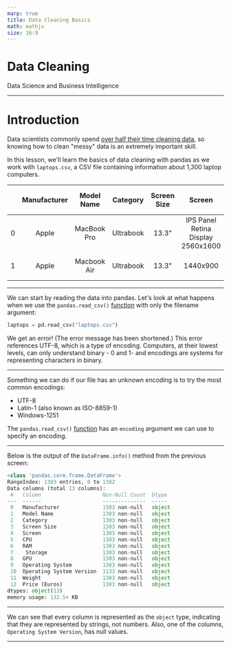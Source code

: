 ```yaml
---
marp: true
title: Data Cleaning Basics
math: mathjx
size: 16:9
---
```


# Data Cleaning

Data Science and Business Intelligence

---

# Introduction

Data scientists commonly spend [over half their time cleaning data](https://www.forbes.com/sites/gilpress/2016/03/23/data-preparation-most-time-consuming-least-enjoyable-data-science-task-survey-says/?sh=34411ff76f63), so knowing how to clean "messy" data is an extremely important skill.

In this lesson, we'll learn the basics of data cleaning with pandas as we work with `laptops.csv`, a CSV file containing information about 1,300 laptop computers.

|     | Manufacturer | Model Name  | Category  | Screen Size |               Screen               |         CPU          | RAM |       Storage       |             GPU              | Operating System | Operating System Version | Weight | Price (Euros) |
| :-: | :----------: | :---------: | :-------: | :---------: | :--------------------------------: | :------------------: | :-: | :-----------------: | :--------------------------: | :--------------: | :----------------------: | :----: | :-----------: |
|  0  |    Apple     | MacBook Pro | Ultrabook |    13.3"    | IPS Panel Retina Display 2560x1600 | Intel Core i5 2.3GHz | 8GB |      128GB SSD      | Intel Iris Plus Graphics 640 |      macOS       |           NaN            | 1.37kg |    1339,69    |
|  1  |    Apple     | Macbook Air | Ultrabook |    13.3"    |              1440x900              | Intel Core i5 1.8GHz | 8GB | 128GB Flash Storage |    Intel HD Graphics 6000    |      macOS       |           NaN            | 1.34kg |    898,94     |

---

We can start by reading the data into pandas. Let's look at what happens when we use the `pandas.read_csv()` [function](https://pandas.pydata.org/pandas-docs/stable/reference/api/pandas.read_csv.html) with only the filename argument:

```python
laptops = pd.read_csv("laptops.csv")
```

We get an error! (The error message has been shortened.) This error references UTF-8, which is a type of encoding. Computers, at their lowest levels, can only understand binary - 0 and 1- and encodings are systems for representing characters in binary.

---

Something we can do if our file has an unknown encoding is to try the most common encodings:

- UTF-8
- Latin-1 (also known as ISO-8859-1)
- Windows-1251

The `pandas.read_csv()` [function](https://pandas.pydata.org/pandas-docs/stable/reference/api/pandas.read_csv.html) has an `encoding` argument we can use to specify an encoding.

---

Below is the output of the `DataFrame.info()` method from the previous screen:


```python
<class 'pandas.core.frame.DataFrame'>
RangeIndex: 1303 entries, 0 to 1302
Data columns (total 13 columns):
 #   Column                    Non-Null Count  Dtype 
---  ------                    --------------  ----- 
 0   Manufacturer              1303 non-null   object
 1   Model Name                1303 non-null   object
 2   Category                  1303 non-null   object
 3   Screen Size               1303 non-null   object
 4   Screen                    1303 non-null   object
 5   CPU                       1303 non-null   object
 6   RAM                       1303 non-null   object
 7    Storage                  1303 non-null   object
 8   GPU                       1303 non-null   object
 9   Operating System          1303 non-null   object
 10  Operating System Version  1133 non-null   object
 11  Weight                    1303 non-null   object
 12  Price (Euros)             1303 non-null   object
dtypes: object(13)
memory usage: 132.5+ KB
```


---

We can see that every column is represented as the `object` type, indicating that they are represented by strings, not numbers. Also, one of the columns, `Operating System Version`, has null values.

---